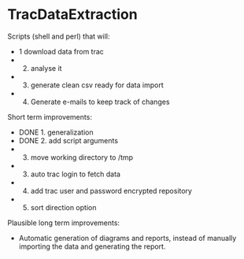 TracDataExtraction
==================

Scripts (shell and perl) that will:
- 1 download data from trac
- 2. analyse it
- 3. generate clean csv ready for data import 
- 4. Generate e-mails to keep track of changes

Short term improvements:
- DONE 1. generalization
- DONE 2. add script arguments
- 3. move working directory to /tmp 
- 3. auto trac login to fetch data
- 4. add trac user and password encrypted repository 
- 5. sort direction option

Plausible long term improvements:
- Automatic generation of diagrams and reports, instead of manually importing the data and generating the report.

